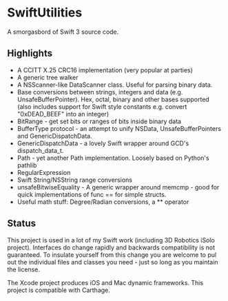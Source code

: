 # SwiftUtilities

A smorgasbord of Swift 3 source code.

## Highlights

* A CCITT X.25 CRC16 implementation (very popular at parties)
* A generic tree walker
* A NSScanner-like DataScanner class. Useful for parsing binary data.
* Base conversions between strings, integers and data (e.g. UnsafeBufferPointer). Hex, octal, binary and other bases supported (also includes support for Swift style constants e.g. convert "0xDEAD_BEEF" into an integer)
* BitRange - get set bits or ranges of bits inside binary data
* BufferType protocol - an attempt to unify NSData, UnsafeBufferPointers and GenericDispatchData.
* GenericDispatchData - a lovely Swift wrapper around GCD's dispatch_data_t.
* Path - yet another Path implementation. Loosely based on Python's pathlib
* RegularExpression
* Swift String/NSString range conversions
* unsafeBitwiseEquality - A generic wrapper around memcmp - good for quick implementations of func == for simple structs.
* Useful math stuff: Degree/Radian conversions, a ** operator

## Status

This project is used in a lot of my Swift work (including 3D Robotics iSolo project). Interfaces do change rapidly and backwards compatibility is not guaranteed. To insulate yourself from this change you are welcome to pul out the individual files and classes you need - just so long as you maintain the license.

The Xcode project produces iOS and Mac dynamic frameworks. This project is compatible with Carthage.
